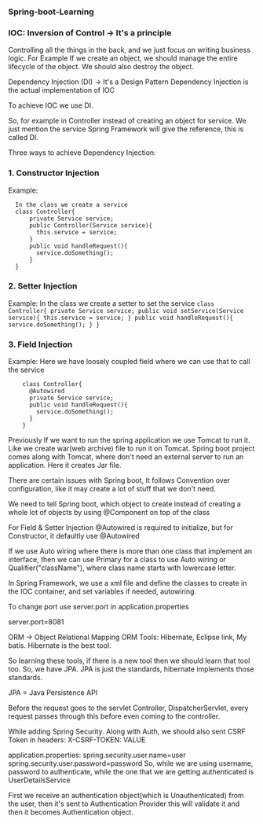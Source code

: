 ### Spring-boot-Learning

### IOC: Inversion of Control -> It's a principle
Controlling all the things in the back, and we just focus on writing business logic.
For Example If we create an object, we should manage the entire lifecycle of the object. We should also destroy the object.

Dependency Injection (DI) -> It's a Design Pattern
Dependency Injection is the actual implementation of IOC

To achieve IOC we use DI.

So, for example in Controller instead of creating an object for service. We just mention the service Spring Framework will give the reference, this is called DI.

Three ways to achieve Dependency Injection:
### 1. Constructor Injection
  Example:
  ```
    In the class we create a service
    class Controller{
        private Service service;
        public Controller(Service service){
          this.service = service;
        }
        public void handleRequest(){
          service.doSomething();
        }
    }
  ```
### 2. Setter Injection
  Example:
    In the class we create a setter to set the service
    ```
    class Controller{
        private Service service;
        public void setService(Service service){
          this.service = service;
        }
        public void handleRequest(){
          service.doSomething();
        }
    }
    ```
### 3. Field Injection
  Example:
  Here we have loosely coupled field where we can use that to call the service
  ```
      class Controller{
        @Autowired
        private Service service;
        public void handleRequest(){
          service.doSomething();
        }
      }
  ```


Previously If we want to run the spring application we use Tomcat to run it. Like we create war(web archive) file to run it on Tomcat.
Spring boot project comes along with Tomcat, where don't need an external server to run an application. Here it creates Jar file.

There are certain issues with Spring boot, It follows Convention over configuration, like it may create a lot of stuff that we don't need.

We need to tell Spring boot, which object to create instead of creating a whole lot of objects by using @Component on top of the class

For Field & Setter Injection @Autowired is required to initialize, but for Constructor, it defaultly use @Autowired

If we use Auto wiring where there is more than one class that implement an interface, then we can use Primary for a class to use Auto wiring or Qualifier("className"), where class name starts with lowercase letter.


In Spring Framework, we use a xml file and define the classes to create in the IOC container, and set variables if needed, autowiring.

To change port use server.port in application.properties

server.port=8081

ORM -> Object Relational Mapping
ORM Tools: Hibernate, Eclipse link, My batis. Hibernate is the best tool.

So learning these tools, if there is a new tool then we should learn that tool too. So, we have JPA.
JPA is just the standards, hibernate implements those standards.

JPA = Java Persistence API


Before the request goes to the servlet Controller, DispatcherServlet, every request passes through this before even coming to the controller.


While adding Spring Security. Along with Auth, we should also sent CSRF Token in headers:
X-CSRF-TOKEN: VALUE

application.properties:
spring.security.user.name=user
spring.security.user.password=password
So, while we are using username, password to authenticate, while the one that we are getting authenticated is UserDetailsService

First we receive an authentication object(which is Unauthenticated) from the user, then it's sent to Authentication Provider this will validate it and then it becomes Authentication object.
